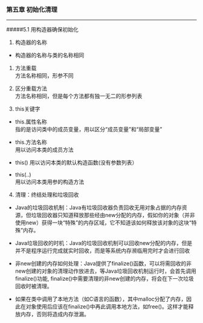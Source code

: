 ### 第五章   初始化清理 ###
--------------------------
#####5.1 用构造器确保初始化  

1. 构造器的名称  
  * 构造器的名称与类的名称相同  




1. 方法重载  
方法名称相同，形参不同


2. 区分重载方法  
方法名称相同，但是每个方法都有独一无二的形参列表

3. this关键字  
* this.属性名称  
指的是访问类中的成员变量，用以区分“成员变量”和“局部变量”  

* this.方法名称  
用以访问本类的成员方法

* this()
用以访问本类的默认构造函数(没有参数列表）

* this(..)  
用以访问本类用参的构造方法


4. 清理：终结处理和垃圾回收  
* Java的垃圾回收机制：Java有垃圾回收器负责回收无用对象占据的内存资源，但垃圾回收器只知道释放那些经由new分配的内存，假如你的对象（并非使用new）获得一块“特殊”的内存区域，它不知道该如何释放该对象的这块“特殊”内存。

* Java垃圾回收的时机：Java的垃圾回收机制可以回收new分配的内存，但是并不是程序运行完成就实时回收，而是等系统内存濒临用完时才会进行回收  

* 非new创建的内存如何处理：Java提供了finalize()函数，可以将需回收的非new创建的对象的清理动作放进去，等Java垃圾回收机制运行时，会首先调用finalize()功能, finalize()中需要清理的非new创建的内存，将会在下一次垃圾回收时被清理。

* 如果在类中调用了本地方法（如C语言的函数），其中malloc分配了内存，因此在对象使用后应该在finalize()中再此调用本地方法，如free()。这样才能释放内存，否则将造成内存泄漏。


 


